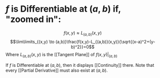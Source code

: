 # $f$ is Differentiable at $(a,b)$ if, "zoomed in":
$$f(x,y)\approx L_{(a,b)}(x,y)$$
$$\lim\limits_{(x,y) \to (a,b)}\frac{f(x,y)-L_{(a,b)}(x,y)}{\sqrt{(x-a)^2+(y-b)^2}}=0$$
Where $L_{(a,b)}(x,y)$ is the [[Tangent Plane]] of $f(x,y)|_{(a,b)}$

If $f$ is Differentiable at $(a,b)$, then it displays [[Continuity]] there.
Note that every [[Partial Derivative]] must also exist at $(a,b)$.
